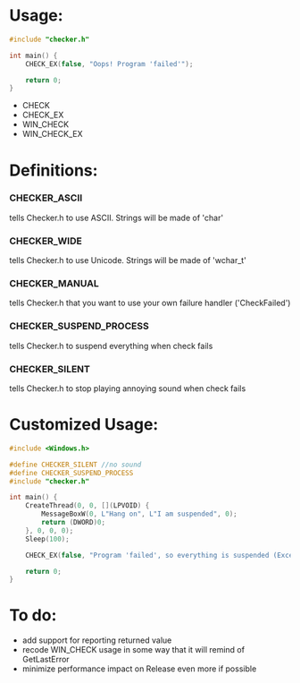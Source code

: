 # Usage:
```cpp
#include "checker.h"

int main() {
    CHECK_EX(false, "Oops! Program 'failed'");

    return 0;
}
```

- CHECK
- CHECK_EX
- WIN_CHECK
- WIN_CHECK_EX

# Definitions:
### CHECKER_ASCII
tells Checker.h to use ASCII. Strings will be made of 'char'
### CHECKER_WIDE
tells Checker.h to use Unicode. Strings will be made of 'wchar_t'
### CHECKER_MANUAL
tells Checker.h that you want to use your own failure handler ('CheckFailed')
### CHECKER_SUSPEND_PROCESS
tells Checker.h to suspend everything when check fails
### CHECKER_SILENT
tells Checker.h to stop playing annoying sound when check fails

# Customized Usage:
```cpp
#include <Windows.h>

#define CHECKER_SILENT //no sound
#define CHECKER_SUSPEND_PROCESS
#include "checker.h"

int main() {
    CreateThread(0, 0, [](LPVOID) {
        MessageBoxW(0, L"Hang on", L"I am suspended", 0);
        return (DWORD)0;
    }, 0, 0, 0);
    Sleep(100);

    CHECK_EX(false, "Program 'failed', so everything is suspended (Except this thread)");

    return 0;
}
```

# To do:
- add support for reporting returned value
- recode WIN_CHECK usage in some way that it will remind of GetLastError 
- minimize performance impact on Release even more if possible

